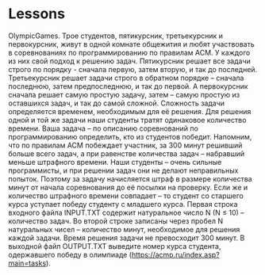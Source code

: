 # Lessons

OlympicGames. Трое студентов, пятикурсник, третьекурсник и первокурсник, живут в одной комнате общежития и любят участвовать в соревнованиях по программированию по правилам ACM. У каждого из них свой подход к решению задач. Пятикурсник решает все задачи строго по порядку - сначала первую, затем вторую, и так до последней. Третьекурсник решает задачи строго в обратном порядке – сначала последнюю, затем предпоследнюю, и так до первой. А первокурсник сначала решает самую простую задачу, затем – самую простую из оставшихся задач, и так до самой сложной. Сложность задачи определяется временем, необходимым для её решения. Для решения одной и той же задачи наши студенты тратят одинаковое количество времени. Ваша задача – по описанию соревнований по программированию определить, кто из студентов победит. Напомним, что по правилам ACM побеждает участник, за 300 минут решивший больше всего задач, а при равенстве количества задач – набравший меньше штрафного времени. Наши студенты – очень сильные программисты, и при решении задач они не делают неправильных попыток. Поэтому за задачу начисляется штраф в размере количества минут от начала соревнования до её посылки на проверку. Если же и количество штрафного времени совпадает – то студент со старшего курса уступает победу студенту с младшего курса. Первая строка входного файла INPUT.TXT содержит натуральное число N (N ≤ 10) – количество задач. Во второй строке записаны через пробел N натуральных чисел – количество минут, необходимое для решения каждой задачи. Время решения задачи не превосходит 300 минут. В выходной файл OUTPUT.TXT выведите номер курса студента, одержавшего победу в олимпиаде (https://acmp.ru/index.asp?main=tasks).